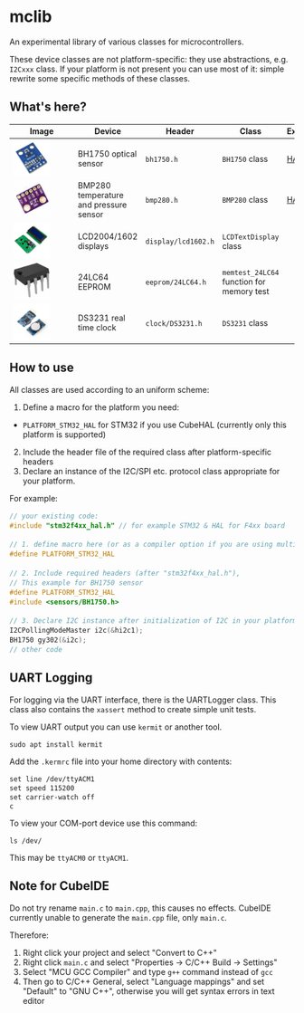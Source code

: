 # mclib

An experimental library of various classes for microcontrollers.

These device classes are not platform-specific: they use abstractions, e.g. `I2Cxxx` class.
If your platform is not present you can use most of it: simple rewrite some specific methods of these classes.

## What's here?

| <div style="width:100px">&nbsp;&nbsp;&nbsp;Image&nbsp;&nbsp;&nbsp;</div> |Device|Header|Class|Example|
|-------|------|------|-----|-------|
| <img src="https://github.com/edarichev/mclib/blob/master/images/bh1750.png" alt="BH1750 optical sensor" width="64" height="64" /> | BH1750 optical sensor | `bh1750.h` | `BH1750` class |<a href="https://github.com/edarichev/mclib/tree/master/examples/STM32_HAL/STM32F411RET6_BH1750">HAL</a>|
| <img src="https://github.com/edarichev/mclib/blob/master/images/bmp280.png" alt="BMP280 temperature and pressure sensor" width="64" height="64" /> | BMP280 temperature and pressure sensor | `bmp280.h` | `BMP280` class |<a href="https://github.com/edarichev/mclib/tree/master/examples/STM32_HAL/STM32F411RET6_BMP280">HAL</a>|
| <img src="https://github.com/edarichev/mclib/blob/master/images/lcd2004.png" alt="LCD2004 display" width="64" height="64" /> | LCD2004/1602 displays | `display/lcd1602.h` | `LCDTextDisplay` class ||
| <img src="https://github.com/edarichev/mclib/blob/master/images/24lc64.png" alt="24LC64" width="64" height="64" /> | 24LC64 EEPROM | `eeprom/24LC64.h` | `memtest_24LC64` function for memory test ||
| <img src="https://github.com/edarichev/mclib/blob/master/images/DS3231.png" alt="DS3231" width="64" height="64" /> | DS3231 real time clock | `clock/DS3231.h` | `DS3231` class ||


## How to use

All classes are used according to an uniform scheme:
1. Define a macro for the platform you need:
* `PLATFORM_STM32_HAL` for STM32 if you use CubeHAL (currently only this platform is supported)
2. Include the header file of the required class after platform-specific headers
3. Declare an instance of the I2C/SPI etc. protocol class appropriate for your platform.

For example:

```C++
// your existing code:
#include "stm32f4xx_hal.h" // for example STM32 & HAL for F4xx board

// 1. define macro here (or as a compiler option if you are using multiple source files):
#define PLATFORM_STM32_HAL

// 2. Include required headers (after "stm32f4xx_hal.h"), 
// This example for BH1750 sensor
#define PLATFORM_STM32_HAL
#include <sensors/BH1750.h>

// 3. Declare I2C instance after initialization of I2C in your platform
I2CPollingModeMaster i2c(&hi2c1);
BH1750 gy302(&i2c);
// other code
```

## UART Logging

For logging via the UART interface, there is the UARTLogger class. 
This class also contains the `xassert` method to create simple unit tests.

To view UART output you can use `kermit` or another tool.
```
sudo apt install kermit
```

Add the `.kermrc` file into your home directory with contents:
```
set line /dev/ttyACM1
set speed 115200
set carrier-watch off
c
```

To view your COM-port device use this command:
```
ls /dev/
```
This may be `ttyACM0` or `ttyACM1`.

## Note for CubeIDE

Do not try rename `main.c` to `main.cpp`, this causes no effects.
CubeIDE currently unable to generate the `main.cpp` file, only `main.c`.

Therefore:

1. Right click your project and select "Convert to C++"
2. Right click `main.c` and select "Properties -> C/C++ Build -> Settings"
3. Select "MCU GCC Compiler" and type `g++` command instead of `gcc`
4. Then go to C/C++ General, select "Language mappings" and set "Default" to "GNU C++", otherwise you will get syntax errors in text editor

